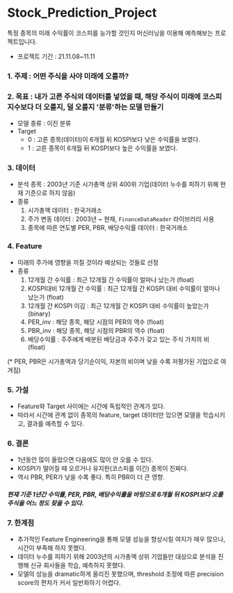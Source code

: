# Stock_Prediction_Project
특정 종목의 미래 수익률이 코스피를 능가할 것인지 머신러닝을 이용해 예측해보는 프로젝트입니다.

- 프로젝트 기간 : 21.11.08~11.11

### 1. 주제 : 어떤 주식을 사야 미래에 오를까?
### 2. 목표 : 내가 고른 주식의 데이터를 넣었을 때, 해당 주식이 미래에 코스피 지수보다 더 오를지, 덜 오를지 '분류'하는 모델 만들기
- 모델 종류 : 이진 분류
- Target
    - 0 : 고른 종목(데이터)이 6개월 뒤 KOSPI보다 낮은 수익률을 보였다.
    - 1 : 고른 종목이 6개월 뒤 KOSPI보다 높은 수익률을 보였다.
    
    
### 3. 데이터
- 분석 종목 : 2003년 기준 시가총액 상위 400위 기업(데이터 누수를 피하기 위해 현재 기준으로 하지 않음)
- 종류  
    1) 시가총액 데이터 : 한국거래소  
    2) 주가 변동 데이터 : 2003년 ~ 현재, `FinanceDataReader` 라이브러리 사용  
    3) 종목에 따른 연도별 PER, PBR, 배당수익률 데이터 : 한국거래소
    
### 4. Feature
- 미래의 주가에 영향을 끼칠 것이라 예상되는 것들로 선정
- 종류  
    1) 12개월 간 수익률 : 최근 12개월 간 수익률이 얼마나 났는가 (float)  
    2) KOSPI대비 12개월 간 수익률 : 최근 12개월 간 KOSPI 대비 수익률이 얼마나 났는가 (float)  
    3) 12개월 간 KOSPI 이김 : 최근 12개월 간 KOSPI 대비 수익률이 높았는가 (binary)  
    4) PER_inv : 해당 종목, 해당 시점의 PER의 역수 (float)  
    5) PBR_inv : 해당 종목, 해당 시점의 PBR의 역수 (float)  
    6) 배당수익률 : 주주에게 배분된 배당금과 주주가 갖고 있는 주식 가치의 비 (float)
   
    
 (* PER, PBR은 시가총액과 당기순이익, 자본의 비이며 낮을 수록 저평가된 기업으로 여겨짐)
 
 
 ### 5. 가설
 - Feature와 Target 사이에는 시간에 독립적인 관계가 있다.
 - 따라서 시간에 관계 없이 종목의 feature, target 데이터만 있으면 모델을 학습시키고, 결과를 예측할 수 있다.
 
 ### 6. 결론
- 1년동안 많이 올랐으면 다음에도 많이 안 오를 수 있다.
- KOSPI가 떨어질 때 오르거나 유지한(코스피를 이긴) 종목이 진짜다.
- 역시 PBR, PER가 낮을 수록 좋다. 특히 PBR이 더 큰 영향.

#### *현재 기준 1년간 수익률, PER, PBR, 배당수익률을 바탕으로  6개월 뒤 KOSPI보다 오를 주식을 어느 정도 찾을 수 있다.*

### 7. 한계점
- 추가적인 Feature Engineering을 통해 모델 성능을 향상시킬 여지가 매우 많으나, 시간이 부족해 하지 못했다.
- 데이터 누수를 피하기 위해 2003년의 시가총액 상위 기업들만 대상으로 분석을 진행해 신규 회사들을 학습, 예측하지 못했다.
- 모델의 성능을 dramatic하게 올리진 못했으며, threshold 조정에 따른 precision score의 편차가 커서 일반화하기 어렵다.
 
